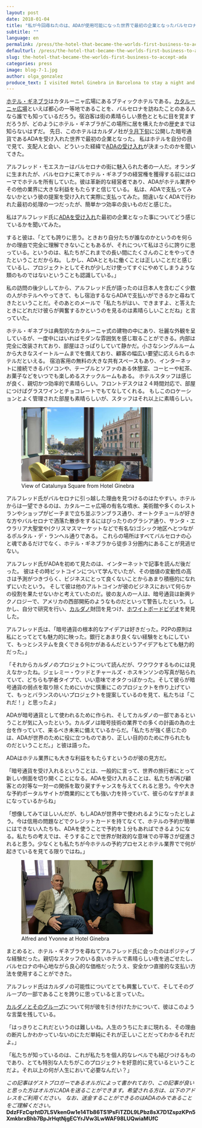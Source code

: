 ```yaml
---
layout: post
date: 2018-01-04
title: "私が今回尋ねたのは、ADAが使用可能になった世界で最初の企業となったバルセロナのホテル・ギネブラだ。一泊しその支配人と会ってきた。"
subtitle: ""
language: en
permalink: /press/the-hotel-that-became-the-worlds-first-business-to-accept-ada/
defaulturl: /press/the-hotel-that-became-the-worlds-first-business-to-accept-ada/
slug: the-hotel-that-became-the-worlds-first-business-to-accept-ada
categories: press
image: blog-7-1.jpg
author: olga_gonzalez
produce_text: I visited Hotel Ginebra in Barcelona to stay a night and meet the manager.
---
```


[ホテル・ギネブラ](https://www.hotelginebra.com.es/)はカタルーニャ広場にあるブティックホテルである。[カタルーニャ広場](https://en.wikipedia.org/wiki/Pla%C3%A7a_de_Catalunya)といえば都心の一等地であることを、バルセロナを訪ねたことのある人なら誰でも知っているだろう。宿泊客は街の素晴らしい景色とともに目を覚ますだろうが、どのようにホテル・ギネブラがこの場所に居を構えたかの歴史までは知らないはずだ。
先日、このホテルはカルダノ社が[９月下旬](https://bitcoinmagazine.com/articles/iohk-launches-cardano-blockchain-ada-now-trading-bittrex/)<!--break-->に公開した暗号通貨であるADAを受け入れた世界で最初の企業となった。
私はホテルを自分の目で見て、支配人と会い、どういった経緯で[ADAの受け入れ](https://www.hotelginebra.com.es/welcome/ada/)が決まったのかを聞いてきた。

アルフレッド・モエスカーはバルセロナの街に魅入られた者の一人だ。オランダに生まれたが、バルセロナに来てホテル・ギネブラの経営権を獲得する前にはローマでホテルを所有していた。彼は革新的な経営者であり、ADAがホテル業界やその他の業界に大きな利益をもたらすと信じている。
私は、ADAで支払ってみないかという彼の提案を受け入れて実際に支払ってみた。間違いなくADAで行われた最初の処理の一つだったが、簡単かつ効率の良いものだと感じた。

私はアルフレッド氏に[ADAを受け入れ](https://www.cardanohub.org/en/shop-with-cardano/)た最初の企業となった事についてどう感じているかを聞いてみた。

すると彼は、「とても誇りに思う。ときおり自分たちが誰なのかというのを何らかの理由で完全に理解できないこともあるが、それについて私はさらに誇りに思っている。というのは、私たちがこれまでの長い間にたくさんのことをやってきたということだからね。
しかし、ADAとともに働くことは正しいことだと感じているし、プロジェクトとしてそれが少しだけ使ってすぐにやめてしまうような類のものではないということも認識している。」

私の訪問の後少ししてから、アルフレッド氏が語ったのは日本人を含むごく少数の人がホテルへやってきて、もし宿泊するならADAで支払いができるかと尋ねてきたということだ。そのあとのメールで「私たちがはい、できますよ、と答えたときにどれだけ彼らが興奮するかというのを見るのは素晴らしいことだね」と言っていた。

ホテル・ギネブラは典型的なカタルーニャ式の建物の中にあり、壮麗な外観を呈しているが、一度中にはいればモダンな雰囲気を感じ取ることができる。内部は完全に改装されており、部屋はさっぱりしていて静かだ。小さなシングルルームから大きなスイートルームまでを備えており、顧客の幅広い要望に応えられるホテルだといえる。
宿泊客用の無料の大きな共有スペースもあり、インターネットに接続できるパソコンや、テーブルとソファのある休憩室、コーヒーや紅茶、お菓子などをいつでも楽しめるスナックルームもある。
ホテルスタッフは感じが良く、親切かつ効率的で素晴らしい。フロントデスクは２４時間対応で、部屋につけばグラスワインとチョコレートでもてなしてくれる。
もしこのロケーションとよく管理された部屋も素晴らしいが、スタッフはそれ以上に素晴らしい。

<figure class="alignright">
  <img src="/images/blog/blog-7-2.jpg" alt="View from Hotel Ginebra, Barcelona" width="350" height="">
  <figcaption>View of Catalunya Square from Hotel Ginebra</figcaption>
</figure>

アルフレッド氏がバルセロナに引っ越した理由を見つけるのはたやすい。ホテルからは一望できるのは、カタルーニャ広場の有名な噴水、美術館や多くのレストランやショップがビーチまで立ち並ぶランブラス通り、オートクチュールが好きな方やバルセロナで洒落た散歩をするにはぴったりのグラシア通り、サンタ・エウラリア大聖堂や(クリスマスマーケットなどで有名な)ゴシック地区へとつながるポルタル・デ・ランヘル通りである。
これらの場所はすべてバルセロナの心と魂であるだけでなく、ホテル・ギネブラから徒歩３分圏内にあることが見逃せない。

アルフレッド氏がADAを初めて見たのは、インターネットで記事を読んだ後だった。
彼はその時ビットコインについて学んでいたが、その価値の変動性の高さは予測がつきづらく、ビジネスにとって良くないことからあまり積極的になれずにいたという。
そして彼は他のアルトコインが彼のビジネスにおいて何らかの役割を果たせないかと考えていたのだ。彼の友人の一人は、暗号通貨は新興テクノロジーで、アメリカの西部開拓のようなものだといって警告したという。しかし、自分で研究を行い、[カルダノ](https://cardanohub.org)財団を見つけ、[ホワイトボードビデオ](https://www.youtube.com/playlist?list=PLnPTB0CuBOBxDBrD4-ZflYF6y3L3jMUOs)を発見した。

アルフレッド氏は、「暗号通貨の根本的なアイデアは好きだった。P2Pの原則は私にとってとても魅力的に映った。銀行とあまり良くない経験をともにしていて、もっとシステムを良くできる何かがあるんだというアイデアもとても魅力的だった。」

「それからカルダノのプロジェクトについて読んだが、ワクワクするものには見えなかったね。ジェレミー・ウッドとチャールズ・ホスキンソンの写真が貼られていて、どちらも学者タイプで、いい意味でオタクっぽかった。そして彼らが暗号通貨の弱点を取り除くためにいかに慎重にこのプロジェクトを作り上げていて、もっとバランスのいいプロジェクトを提案しているのを見て、私たちは「これだ！」と思ったよ」

ADAが暗号通貨として使われるために作られ、そしてカルダノの一部であるということが気に入ったという。カルダノは暗号技術の業界での多くの計画の為の土台を作っていて、来るべき未来に備えているからだ。「私たちが強く感じたのは、ADAが世界のために役に立つものであり、正しい目的のために作られたものだということだ。」と彼は語った。

ADAはホテル業界にも大きな利益をもたらすというのが彼の見方だ。

「暗号通貨を受け入れるということは、一般的に言って、世界の旅行者にとって新しい側面を切り開くことになる。ADAを受け入れることは、私たちが再び顧客との対等な一対一の関係を取り戻すチャンスを与えてくれると思う。今や大きな予約ポータルサイトが商業的にとても強い力を持っていて、彼らのなすがままになっているからね」

「想像してみてほしいんだが、もしADAが世界中で使われるようになったとしよう。今は信用の問題などでクレジットカードを持てなくて、ホテルの予約が簡単にはできない人たちも、ADAを使うことで予約を１分もあればできるようになる。私たちの考えでは、そうすることで世界が財政的な意味での平等さが促進されると思う。少なくとも私たちが今ホテルの予約プロセスとホテル業界でで何が起きているを見てる限りではね。」

<figure class="alignright">
  <img src="/images/blog/blog-7-3.jpg" alt="Alfred and Yvonne" width="350" height="">
  <figcaption>Alfred and Yvonne at Hotel Ginebra</figcaption>
</figure>

まとめると、ホテル・ギネブラを尋ねてアルフレッド氏に会ったのはポジティブな経験だった。親切なスタッフのいる良いホテルで素晴らしい夜を過ごせたし、バルセロナの中心地ながら良心的な価格だったうえ、安全かつ直接的な支払い方法を使用することができた。

アルフレッド氏はカルダノの可能性についてとても興奮していて、そしてそのグループの一部であることを誇りに思っていると言っていた。

[カルダノとそのグループ](https://forum.cardanohub.org/)について何が彼を引き付けたかについて、彼はこのような言葉を残している。

「はっきりとこれだというのは難しいね。人生のうちにたまに現れる、その理由の断片しかわかっていないのにただ単純にそれが正しいことだってわかるそれだよ。」

「私たちが知っているのは、これが私たちを個人的なレベルでも結びつけるものであり、とても特別な人たちがこのプロジェクトを好意的に見ているということだよ。それ以上の何が人生において必要なんだい？」

*この記事はゲストブロガーであるオルガによって書かれており、この記事が良いと思った方はオルガにADAを送ることができます。希望される方は、以下のアドレスをご利用ください。
なお、送金することができるのはADAのみであることをご理解ください。*
<strong style="word-wrap: break-word;">DdzFFzCqrhtD7LSVkenGw1e14Tb86TS1PsFiTZDL9LPbz8sX7D1ZspzKPn5XmkbrxBhb7BpJrHqtNjgECYrJVw3LwWAF98LUQwiaMUfC</strong>
